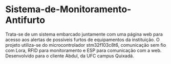# Sistema-de-Monitoramento-Antifurto
Trata-se de um sistema embarcado juntamente com uma página web para acesso aos alertas de possíveis furtos de equipamentos da instituição. O projeto utiliza-se do microcontrolador stm32f103c8t6, comunicação sem fio com Lora, RFID para monitoramento e ESP para comunicação com a web.  Desenvolvido para o cliente Abdul, da UFC campus Quixadá.
